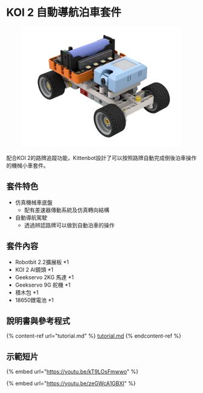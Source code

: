 # KOI 2 自動導航泊車套件

<figure><img src="../../.gitbook/assets/鄧顯 小車.png" alt=""><figcaption></figcaption></figure>

配合KOI 2的路牌追蹤功能，Kittenbot設計了可以按照路牌自動完成倒後泊車操作的機械小車套件。

## 套件特色

* 仿真機械車底盤
  * 配有差速器傳動系統及仿真轉向結構
* 自動導航駕駛
  * 透過辨認路牌可以做到自動泊車的操作

## 套件內容

* Robotbit 2.2擴展板 \*1
* KOI 2 AI鏡頭 \*1
* Geekservo 2KG 馬達 \*1
* Geekservo 9G 舵機 \*1
* 積木包 \*1
* 18650鋰電池 \*1

## 說明書與參考程式

{% content-ref url="tutorial.md" %}
[tutorial.md](tutorial.md)
{% endcontent-ref %}

## 示範短片

{% embed url="https://youtu.be/kT9LOsFmwwo" %}

{% embed url="https://youtu.be/zeGWcA1GBXI" %}
